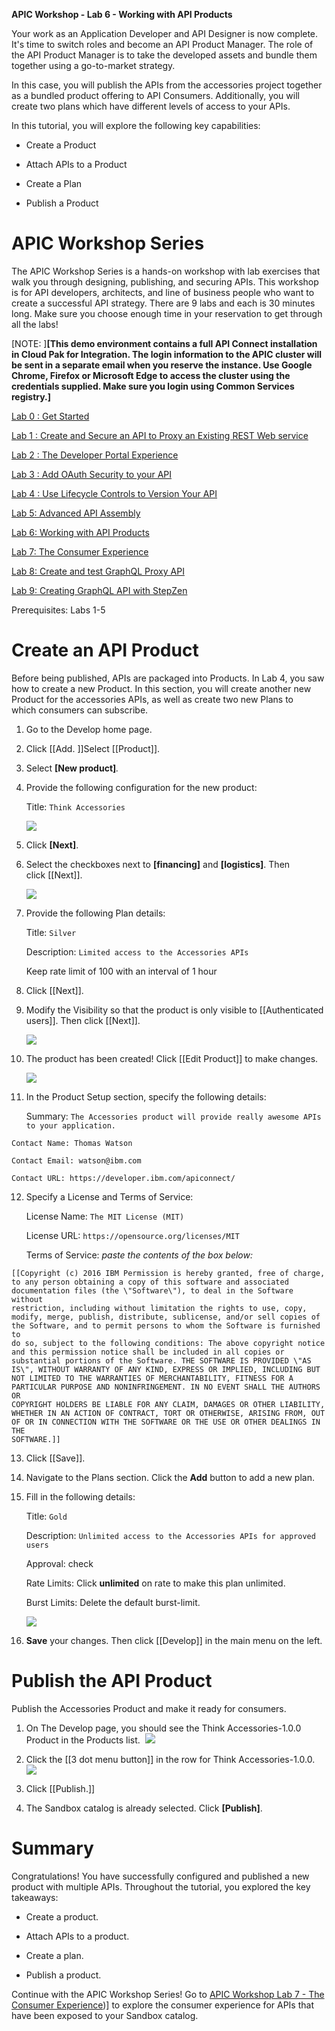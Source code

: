 **APIC Workshop - Lab 6 - Working with API Products**

Your work as an Application Developer and API Designer is now complete.
It's time to switch roles and become an API Product Manager. The role
of the API Product Manager is to take the developed assets and bundle
them together using a go-to-market strategy.

In this case, you will publish the APIs from the accessories project
together as a bundled product offering to API Consumers. Additionally,
you will create two plans which have different levels of access to your
APIs.

In this tutorial, you will explore the following key capabilities:

-   Create a Product

-   Attach APIs to a Product

-   Create a Plan

-   Publish a Product

 APIC Workshop Series
====================================================================================================================================================================================================================================================

The APIC Workshop Series is a hands-on workshop with lab exercises that
walk you through designing, publishing, and securing APIs. This workshop
is for API developers, architects, and line of business people who want
to create a successful API strategy. There are 9 labs and each is 30
minutes long. Make sure you choose enough time in your reservation to
get through all the labs! 

[NOTE: ]**[This demo environment contains a
full API Connect installation in Cloud Pak for Integration. The login
information to the APIC cluster will be sent in a separate email when
you reserve the instance. Use Google Chrome, Firefox or Microsoft Edge
to access the cluster using the credentials supplied. Make sure you
login using Common Services registry.]**

[Lab 0 : Get Started](https://github.com/mrdotan/apicv10/tree/main/instructions/Lab0)

[Lab 1 : Create and Secure an API to Proxy an Existing REST Web
service](https://github.com/mrdotan/apicv10/tree/main/instructions/Lab1)

[Lab 2 : The Developer Portal
Experience](https://github.com/mrdotan/apicv10/tree/main/instructions/Lab2)

[Lab 3 : Add OAuth Security to your
API](https://github.com/mrdotan/apicv10/tree/main/instructions/Lab3)

[Lab 4 : Use Lifecycle Controls to Version Your
API](https://github.com/mrdotan/apicv10/tree/main/instructions/Lab4)

[Lab 5: Advanced API
Assembly](https://github.com/mrdotan/apicv10/tree/main/instructions/Lab5)

[Lab 6: Working with API
Products](https://github.com/mrdotan/apicv10/tree/main/instructions/Lab6)

[Lab 7: The Consumer
Experience](https://github.com/mrdotan/apicv10/tree/main/instructions/Lab7)

[Lab 8: Create and test GraphQL Proxy
API](https://github.com/mrdotan/apicv10/tree/main/instructions/Lab8)

[Lab 9: Creating GraphQL API with StepZen](https://github.com/mrdotan/apicv10/tree/main/instructions/Lab9)

Prerequisites: Labs 1-5

 Create an API Product
============================================================================

Before being published, APIs are packaged into Products. In Lab 4, you
saw how to create a new Product. In this section, you will create
another new Product for the accessories APIs, as well as create two new
Plans to which consumers can subscribe.

1.  Go to the Develop home page.

2.  Click [[Add. ]]Select [[Product]].

3.  Select **[New product]***.*

4.  Provide the following configuration for the new product:

    Title: `Think Accessories` 

    ![](images/tutorial_html_8a48fefa2dfaf506.png)

5.  Click **[Next]**.

6.  Select the checkboxes next
    to **[financing]** and **[logistics]**.
    Then
    click [[Next]].

    ![](images/tutorial_html_b454495554d463d4.png)

7.  Provide the following Plan details:

    Title: `Silver`

    Description: `Limited access to the Accessories APIs`

    Keep rate limit of 100 with an interval of 1 hour

8.  Click [[Next]].

9.  Modify the Visibility so that the product is only visible
    to [[Authenticated
    users]].
    Then
    click [[Next]].

    ![](images/tutorial_html_21d7e02a18ac77eb.png)

10. The product has been created! Click [[Edit
    Product]] to
    make changes.

    ![](images/tutorial_html_76be1bfa7168087f.png)

11. In the Product Setup section, specify the following details:

    Summary: `The Accessories product will provide really awesome APIs to your application.`

```
Contact Name: Thomas Watson

Contact Email: watson@ibm.com

Contact URL: https://developer.ibm.com/apiconnect/

```
12. Specify a License and Terms of Service:

    License Name: `The MIT License (MIT)`

    License
    URL: `https://opensource.org/licenses/MIT`

    Terms of Service: *paste the contents of the box below:*
```
[[Copyright (c) 2016 IBM Permission is hereby granted, free of charge,
to any person obtaining a copy of this software and associated
documentation files (the \"Software\"), to deal in the Software without
restriction, including without limitation the rights to use, copy,
modify, merge, publish, distribute, sublicense, and/or sell copies of
the Software, and to permit persons to whom the Software is furnished to
do so, subject to the following conditions: The above copyright notice
and this permission notice shall be included in all copies or
substantial portions of the Software. THE SOFTWARE IS PROVIDED \"AS
IS\", WITHOUT WARRANTY OF ANY KIND, EXPRESS OR IMPLIED, INCLUDING BUT
NOT LIMITED TO THE WARRANTIES OF MERCHANTABILITY, FITNESS FOR A
PARTICULAR PURPOSE AND NONINFRINGEMENT. IN NO EVENT SHALL THE AUTHORS OR
COPYRIGHT HOLDERS BE LIABLE FOR ANY CLAIM, DAMAGES OR OTHER LIABILITY,
WHETHER IN AN ACTION OF CONTRACT, TORT OR OTHERWISE, ARISING FROM, OUT
OF OR IN CONNECTION WITH THE SOFTWARE OR THE USE OR OTHER DEALINGS IN
THE
SOFTWARE.]]
```
13. Click [[Save]].

14. Navigate to the Plans section. Click the **Add** button to add a new
    plan.

15. Fill in the following details:

    Title: `Gold`

    Description: `Unlimited access to the Accessories APIs for approved users`

    Approval: check

    Rate Limits: Click **unlimited** on rate to make this plan unlimited.

    Burst Limits: Delete the default burst-limit.

    ![](images/tutorial_html_bee42885833ec65a.png)

16. **Save** your changes. Then
    click [[Develop]] in
    the main menu on the left.

 Publish the API Product
==============================================================================

Publish the Accessories Product and make it ready for consumers.

1.  On The Develop page, you should see the Think Accessories-1.0.0 Product in
    the Products list.  ![](images/tutorial_html_89ab455eda83363d.png)

2.  Click the [[3 dot menu
    button]] in
    the row for
    Think Accessories-1.0.0.  ![](images/tutorial_html_db68536832d13fed.png)

3.  Click [[Publish.]]

4.  The Sandbox catalog is already selected.
    Click **[Publish]**.

 Summary
==============================================================

Congratulations! You have successfully configured and published a new
product with multiple APIs. Throughout the tutorial, you explored the
key takeaways:

-   Create a product.

-   Attach APIs to a product.

-   Create a plan.

-   Publish a product.

Continue with the APIC Workshop Series! Go
to [APIC Workshop Lab 7 - The Consumer Experience](https://github.com/mrdotan/apicv10/tree/main/instructions/Lab7))] to
explore the consumer experience for APIs that have been exposed to your Sandbox catalog.
